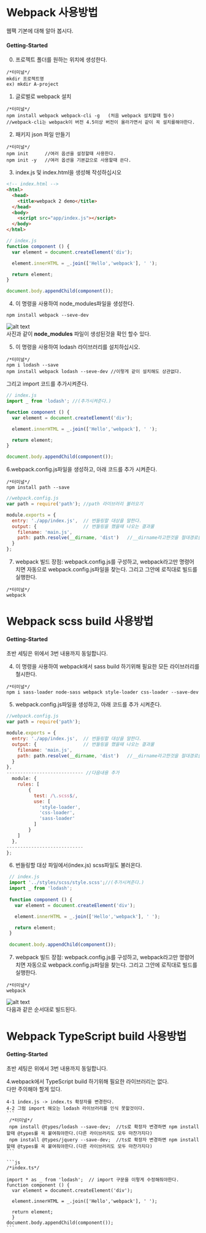 # Webpack 사용방법
웹팩 기본에 대해 알아 봅시다.

#### Getting-Started
0. 프로젝트 폴더를 원하는 위치에 생성한다.
```
/*터미널*/
mkdir 프로젝트명
ex) mkdir A-project
```

1. 글로벌로 webpack 설치

  ```
  /*터미널*/
  npm install webpack webpack-cli -g   (처음 webpack 설치할때 필수)
  //webpack-cli는 webpack이 버전 4.5이상 버전이 올라가면서 같이 꼭 설치를해야한다.
  ```

2. 패키지 json 파일 만들기

  ```
  /*터미널*/
  npm init      //여러 옵션을 설정할때 사용한다.
  npm init -y   //여러 옵션을 기본값으로 사용할때 쓴다.
  ```


3. index.js 및 index.html을 생성해 작성하십시오

  ```html
  <!-- index.html -->
  <html>
    <head>
      <title>webpack 2 demo</title>
    </head>
    <body>
      <script src="app/index.js"></script>
    </body>
  </html>
  ```
  ```js
  // index.js
  function component () {
    var element = document.createElement('div');

    element.innerHTML = _.join(['Hello','webpack'], ' ');

    return element;
  }
  
  document.body.appendChild(component());
  ```
  
  4. 이 명령을 사용하여 node_modules파일을 생성한다.
  ```
  npm install webpack --seve-dev
  ```
  ![alt text](http://younhoso.co.kr/webtestImg/webpack1.png)<br/>
  사진과 같이
  <strong>node_modules</strong> 파일이 생성된것을 확인 할수 있다.


  5. 이 명령을 사용하여 lodash 라이브러리를 설치하십시오.

  ```
  /*터미널*/
  npm i lodash --save
  npm install webpack lodash --seve-dev //이렇게 같이 설치해도 상관없다.
  ```
  그리고 import 코드를 추가시켜준다.
  ```js
  // index.js
  import _ from 'lodash'; //(추가시켜준다.)
  
  function component () {
    var element = document.createElement('div');

    element.innerHTML = _.join(['Hello','webpack'], ' ');

    return element;
  } 
  
  document.body.appendChild(component());
  ```
  6.webpack.config.js파일을 생성하고, 아래 코드를 추가 시켜준다.
  ```
  /*터미널*/
  npm install path --save
  ```
  
  ```js
  //webpack.config.js
  var path = require('path'); //path 라이브러리 불러오기

  module.exports = {
    entry: './app/index.js',  // 번들링할 대상을 말한다.
    output: {                 // 번들링을 했을때 나오는 결과물
      filename: 'main.js',
      path: path.resolve(__dirname, 'dist')   //__dirname라고한것을 절대경로를 현재 폴더까지 생략해서 __dirname라고만 칭하는 것이다. 
    }
  };
  ```
  7. webpack 빌드
  장점: webpack.config.js를 구성하고, webpack라고만 명령어 치면 자동으로 webpack.config.js파일을 찾는다. 그리고 그안에 로직대로 빌드를 실행한다.
  ```
  /*터미널*/
  webpack
  ```
  
  
# Webpack scss build 사용방법

#### Getting-Started

초반 세팅은 위에서 3번 내용까지 동일합니다.

4. 이 명령을 사용하여 webpack에서 sass build 하기위해 필요한 모든 라이브러리를 철시한다.
  
  ```
  /*터미널*/
  npm i sass-loader node-sass webpack style-loader css-loader --save-dev
  ```
  
  5. webpack.config.js파일을 생성하고, 아래 코드를 추가 시켜준다.
  ```js
  //webpack.config.js
  var path = require('path');

  module.exports = {
    entry: './app/index.js',  // 번들링할 대상을 말한다.
    output: {                 // 번들링을 했을때 나오는 결과물
      filename: 'main.js',
      path: path.resolve(__dirname, 'dist')   //__dirname라고한것을 절대경로를 현재 폴더까지 생략해서 __dirname라고만 칭하는 것이다. 
    }
  },
  ---------------------------- //다음내용 추가
    module: {
      rules: [
          {
            test: /\.scss$/,
            use: [
              'style-loader',
              'css-loader',
              'sass-loader'
            ]
          }
      ]
    },
  ----------------------------
  };
  ```
  6. 번들링할 대상 파일에서(index.js) scss파일도 불러온다.
 ```js
  // index.js
  import '../styles/scss/style.scss';//(추가시켜준다.)
  import _ from 'lodash'; 
  
  function component () {
    var element = document.createElement('div');

    element.innerHTML = _.join(['Hello','webpack'], ' ');

    return element;
  } 
  
  document.body.appendChild(component());
  ```
  7. webpack 빌드
  장점: webpack.config.js를 구성하고, webpack라고만 명령어 치면 자동으로 webpack.config.js파일을 찾는다. 그리고 그안에 로직대로 빌드를 실행한다.
  ```
  /*터미널*/
  webpack
  ```
  
  ![alt text](http://younhoso.co.kr/webtestImg/webpack2.png)<br/> 
  다음과 같은 순서대로 빌드된다.
  
  
  
  # Webpack TypeScript build 사용방법
  
  #### Getting-Started
  
  초반 세팅은 위에서 3번 내용까지 동일합니다.
  
  4.webpack에서 TypeScript build 하기위해 필요한 라이브러리는 없다.<br/>
  다만 주의해야 할게 있다.<br>
  
    4-1 index.js -> index.ts 확장자를 변경한다.    
    4-2 그럼 import 해오는 lodash 라이브러리를 인식 못할것이다. 
    ```
     /*터미널*/
     npm install @types/lodash --save-dev;  //ts로 확장자 변경하면 npm install할때 @types를 꼭 붙여줘야한다.(다른 라이브러리도 모두 마찬가지다)
     npm install @types/jquery --save-dev;  //ts로 확장자 변경하면 npm install할때 @types를 꼭 붙여줘야한다.(다른 라이브러리도 모두 마찬가지다)
    ```
    
    ```js
    /*index.ts*/

    import * as _ from 'lodash';  // import 구문을 이렇게 수정해줘야한다.
    function component () {
      var element = document.createElement('div');

      element.innerHTML = _.join(['Hello','webpack'], ' ');

      return element;
      }
    document.body.appendChild(component());
    ```
